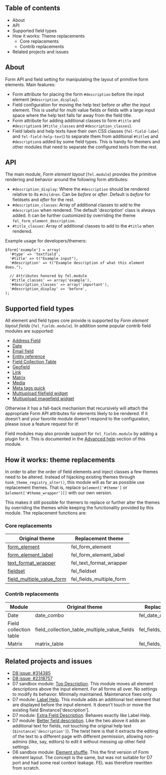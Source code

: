 
## Table of contents ##

* About
* API
* Supported field types
* How it works: Theme replacements
    - Core replacements
    - Contrib replacements
* Related projects and issues


## About ##

Form API and field setting for manipulating the layout of primitive form
elements. Main features:

* Form attribute for placing the form `#description` before the input element
  (`#description_display`).
* Field configuration for moving the help text before or after the input
  element. This is useful for multi value fields or fields with a large input
  space where the help text falls far away from the field title.
* Form attribute for adding additional classes to form `#title` and
  `#description`s (`#title_classes` and `#description_classes`).
* Field labels and help texts have their own CSS classes (`fel-field-label` and
  `fel-field-help-text`) to separate them from additional `#title`s and
  `#description`s added by some field types. This is handy for themers and other
  modules that need to separate the configured texts from the rest.

## API ##

The main module, *Form element layout* (`fel.module`) provides the primitive
rendering and behavior around the following form attributes:

* `#description_display`: Where the `#description` should be rendered relative
  to its `#children`. Can be *before* or *after*. Default is *before* for
  fieldsets and *after* for the rest.
* `#description_classes`: Array of additional classes to add to the
  `#description` when rendered. The default '*description*' class is always
  added. It can be further customized by overriding the theme
  `fel_form_element_description`.
* `#title_classes`: Array of additional classes to add to the `#title` when
  rendered.

Example usage for developers/themers:

    $form['example'] = array(
      '#type' => 'textfield',
      '#title' => t("Example input"),
      '#description' => t("Example description of what this element does."),

      // Attributes honored by fel.module
      '#title_classes' => array('example'),
      '#description_classes' => array('important'),
      '#description_display' => 'before',
    );


## Supported field types ##

All element and field types core provide is supported by *Form element layout
fields* (`fel_fields.module`). In addition some popular contrib field modules
are supported:

* [Address Field                ](https://www.drupal.org/project/addressfield)
* [Date                         ](https://www.drupal.org/project/date)
* [Email field                  ](https://www.drupal.org/project/email)
* [Entity reference             ](https://www.drupal.org/project/entityreference)
* [Field Collection Table       ](https://www.drupal.org/project/field_collection_table)
* [Geofield                     ](https://www.drupal.org/project/geofield)
* [Link                         ](https://www.drupal.org/project/link)
* [Matrix                       ](https://www.drupal.org/project/matrix)
* [Media                        ](https://www.drupal.org/project/media)
* [Meta tags quick              ](https://www.drupal.org/project/metatags_quick)
* [Multiupload filefield widget ](https://www.drupal.org/project/multiupload_filefield_widget)
* [Multiupload imagefield widget](https://www.drupal.org/project/multiupload_imagefield_widget)

Otherwise it has a fall-back mechanism that recursively will attach the
appropriate Form API attributes for elements likely to be rendered. If it
doesn't and your favorite module doesn't respond to the configuration, please
issue a feature request for it!

Field modules may also provide support for `fel_fields.module` by adding a
plugin for it. This is documented in the [Advanced help][] section of this
module.

[advanced help]: https://www.drupal.org/project/advanced_help

## How it works: theme replacements ##

In order to alter the order of field elements and inject classes a few themes
need to be altered. Instead of hijacking existing themes through
`hook_theme_registry_alter()`, this module will as far as possible use
replacement themes. That is, replace `$element['#theme']` or
`$element['#theme_wrapper'][]` with our own version.

This makes it still possible for themers to replace or further alter the themes
by overriding the themes while keeping the functionality provided by this
module. The replacement functions are:


### Core replacements ###

Original theme                | Replacement theme
------------------------------|--------------------------
[form_element][]              | fel_form_element
[form_element_label][]        | fel_form_element_label
[text_format_wrapper][]       | fel_text_format_wrapper
[fieldset][]                  | fel_fieldset
[field_multiple_value_form][] | fel_fields_multiple_form

[form_element]:              https://api.drupal.org/api/drupal/includes!form.inc/function/theme_form_element/7
[form_element_label]:        https://api.drupal.org/api/drupal/includes!form.inc/function/theme_form_element_label/7
[text_format_wrapper]:       https://api.drupal.org/api/drupal/modules!filter!filter.module/function/theme_text_format_wrapper/7
[fieldset]:                  https://api.drupal.org/api/drupal/includes!form.inc/function/theme_fieldset/7
[field_multiple_value_form]: https://api.drupal.org/api/drupal/modules!field!field.form.inc/function/theme_field_multiple_value_form/7


### Contrib replacements ###

Module                 | Original theme                               | Replacement theme
-----------------------|----------------------------------------------|-----------------------------
Date                   | date_combo                                   | fel_date_combo
Field collection table | field_collection_table_multiple_value_fields | fel_fields_collection_table
Matrix                 | matrix_table                                 | fel_fields_matrix_table


## Related projects and issues ##

* [D8 issue: #314385](https://www.drupal.org/node/314385)
* [D8 issue: #2318757](https://www.drupal.org/node/2318757)
* D7 sandbox module: [Top Description][]. This module moves all element
  descriptions above the input element. For all forms all over. No settings to
  modify its behavior. Minimally maintained. Maintenance fixes only.
* D7 module: [Label Help][]. This module adds an additional text element that
  are displayed before the input element. It doesn't touch or move the existing
  field $instance['description'].
* D7 module: [Extra Field Description][]. Behaves exactly like Label Help.
* D7 module: [Better field description][]. Like the two above it adds an
  additional text for fields, not touching the original help text
  (`$instance['description']`). The twist here is that it extracts the editing
  of the text to a different page with different permission, allowing non-admins
  (like, say, editors) to edit it without messing up other field settings.
* D6 sandbox module: [Element shuffle][]. This the first version of Form element
  layout. The concept is the same, but was not suitable for D7 port and had some
  real context leakage. FEL was therefore rewritten from scratch.

[top description]:          https://www.drupal.org/sandbox/jrb/top_description
[label help]:               https://www.drupal.org/project/label_help
[extra field description]:  https://www.drupal.org/project/extra_field_description
[better field description]: https://www.drupal.org/project/better_field_descriptions
[element shuffle]:          https://www.drupal.org/sandbox/kaare/1132056
